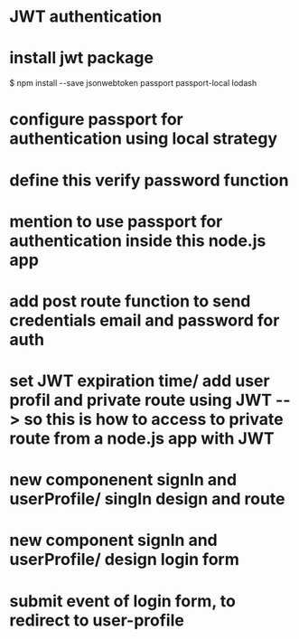# JWT authentication

# install jwt package
$  npm install --save jsonwebtoken passport passport-local lodash 

# configure passport for authentication using local strategy

# define this verify password function 

# mention to use passport for authentication inside this node.js app

# add post route function to send credentials email and password for auth

# set JWT expiration time/ add user profil and private route using JWT --> so this is how to access to private route from a node.js app with JWT

# new componenent signIn and userProfile/ singIn design and route

# new component signIn and userProfile/ design login form

# submit event of login form, to redirect to user-profile